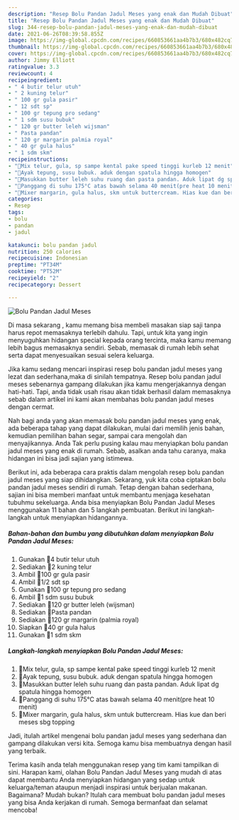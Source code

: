 ```yaml
---
description: "Resep Bolu Pandan Jadul Meses yang enak dan Mudah Dibuat"
title: "Resep Bolu Pandan Jadul Meses yang enak dan Mudah Dibuat"
slug: 344-resep-bolu-pandan-jadul-meses-yang-enak-dan-mudah-dibuat
date: 2021-06-26T08:39:58.855Z
image: https://img-global.cpcdn.com/recipes/660853661aa4b7b3/680x482cq70/bolu-pandan-jadul-meses-foto-resep-utama.jpg
thumbnail: https://img-global.cpcdn.com/recipes/660853661aa4b7b3/680x482cq70/bolu-pandan-jadul-meses-foto-resep-utama.jpg
cover: https://img-global.cpcdn.com/recipes/660853661aa4b7b3/680x482cq70/bolu-pandan-jadul-meses-foto-resep-utama.jpg
author: Jimmy Elliott
ratingvalue: 3.3
reviewcount: 4
recipeingredient:
- " 4 butir telur utuh"
- " 2 kuning telur"
- " 100 gr gula pasir"
- " 12 sdt sp"
- " 100 gr tepung pro sedang"
- " 1 sdm susu bubuk"
- " 120 gr butter leleh wijsman"
- " Pasta pandan"
- " 120 gr margarin palmia royal"
- " 40 gr gula halus"
- " 1 sdm skm"
recipeinstructions:
- "🌼Mix telur, gula, sp sampe kental pake speed tinggi kurleb 12 menit"
- "🌼Ayak tepung, susu bubuk. aduk dengan spatula hingga homogen"
- "🌼Masukkan butter leleh suhu ruang dan pasta pandan. Aduk lipat dg spatula hingga homogen"
- "🌼Panggang di suhu 175°C atas bawah selama 40 menit(pre heat 10 menit)"
- "🌼Mixer margarin, gula halus, skm untuk buttercream. Hias kue dan beri meses sbg topping"
categories:
- Resep
tags:
- bolu
- pandan
- jadul

katakunci: bolu pandan jadul 
nutrition: 250 calories
recipecuisine: Indonesian
preptime: "PT34M"
cooktime: "PT52M"
recipeyield: "2"
recipecategory: Dessert

---
```



![Bolu Pandan Jadul Meses](https://img-global.cpcdn.com/recipes/660853661aa4b7b3/680x482cq70/bolu-pandan-jadul-meses-foto-resep-utama.jpg)

Di masa  sekarang , kamu memang bisa membeli masakan siap saji tanpa harus repot memasaknya terlebih dahulu. Tapi, untuk kita yang ingin menyuguhkan hidangan special kepada orang tercinta, maka kamu memang lebih bagus memasaknya sendiri. Sebab, memasak di rumah lebih sehat serta dapat menyesuaikan sesuai selera keluarga.

Jika kamu sedang mencari inspirasi resep bolu pandan jadul meses yang lezat dan sederhana,maka di sinilah tempatnya. Resep bolu pandan jadul meses  sebenarnya gampang dilakukan jika kamu mengerjakannya dengan hati-hati. Tapi, anda tidak usah risau akan tidak berhasil dalam memasaknya 
sebab dalam artikel ini kami akan membahas bolu pandan jadul meses dengan cermat.  



Nah bagi anda yang akan memasak bolu pandan jadul meses yang enak, ada beberapa tahap yang dapat dilakukan, mulai dari memilih jenis bahan, kemudian pemilihan bahan segar, sampai cara mengolah dan menyajikannya. Anda Tak perlu pusing kalau mau menyiapkan bolu pandan jadul meses yang enak di rumah. Sebab, asalkan anda  tahu caranya, maka hidangan ini bisa jadi sajian yang istimewa.

Berikut ini, ada beberapa cara praktis  dalam mengolah resep bolu pandan jadul meses yang siap dihidangkan. Sekarang, yuk kita coba ciptakan bolu pandan jadul meses sendiri di rumah. Tetap dengan bahan sederhana, sajian ini bisa memberi manfaat untuk membantu menjaga kesehatan tubuhmu sekeluarga. Anda bisa menyiapkan Bolu Pandan Jadul Meses menggunakan 11 bahan dan 5 langkah pembuatan. Berikut ini langkah-langkah untuk menyiapkan hidangannya.

<!--inarticleads1-->

##### Bahan-bahan dan bumbu yang dibutuhkan dalam menyiapkan Bolu Pandan Jadul Meses:

1. Gunakan  🌸4 butir telur utuh
1. Sediakan  🌸2 kuning telur
1. Ambil  🌸100 gr gula pasir
1. Ambil  🌸1/2 sdt sp
1. Gunakan  🌸100 gr tepung pro sedang
1. Ambil  🌸1 sdm susu bubuk
1. Sediakan  🌸120 gr butter leleh (wijsman)
1. Sediakan  🌸Pasta pandan
1. Sediakan  🌸120 gr margarin (palmia royal)
1. Siapkan  🌸40 gr gula halus
1. Gunakan  🌸1 sdm skm




<!--inarticleads2-->

##### Langkah-langkah menyiapkan Bolu Pandan Jadul Meses:

1. 🌼Mix telur, gula, sp sampe kental pake speed tinggi kurleb 12 menit
1. 🌼Ayak tepung, susu bubuk. aduk dengan spatula hingga homogen
1. 🌼Masukkan butter leleh suhu ruang dan pasta pandan. Aduk lipat dg spatula hingga homogen
1. 🌼Panggang di suhu 175°C atas bawah selama 40 menit(pre heat 10 menit)
1. 🌼Mixer margarin, gula halus, skm untuk buttercream. Hias kue dan beri meses sbg topping




Jadi, itulah artikel mengenai  bolu pandan jadul meses  yang sederhana dan gampang dilakukan versi kita. Semoga kamu bisa membuatnya dengan hasil yang terbaik. 

Terima kasih anda telah menggunakan resep yang tim kami tampilkan di sini. Harapan kami, olahan  Bolu Pandan Jadul Meses yang mudah di atas dapat membantu Anda menyiapkan hidangan yang sedap untuk keluarga/teman ataupun menjadi inspirasi untuk berjualan makanan. Bagaimana? Mudah bukan? Itulah cara membuat bolu pandan jadul meses yang bisa Anda kerjakan di rumah. Semoga bermanfaat dan selamat mencoba!

